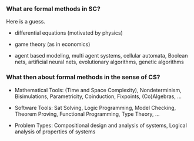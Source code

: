 ### What are formal methods in SC?

Here is a guess.

* differential equations (motivated by physics) 

* game theory (as in economics)

* agent based modeling, multi agent systems, cellular automata, Boolean nets, artificial neural nets, evolutionary algorithms, genetic algorithms

### What then about formal methods in the sense of CS?

- Mathematical Tools: (Time and Space Complexity), Nondeterminism, Bisimulations, Parametricity, Coinduction, Fixpoints, (Co)Algebras, ...

- Software Tools: Sat Solving, Logic Programming, Model Checking, Theorem Proving, Functional Programming, Type Theory, ... 

- Problem Types: Compositional design and analysis of systems, Logical analysis of properties of systems


